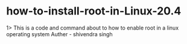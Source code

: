 # how-to-install-root-in-Linux-20.4
1> This is a code and command about to how to enable root in a linux operating system
Auther - shivendra singh
